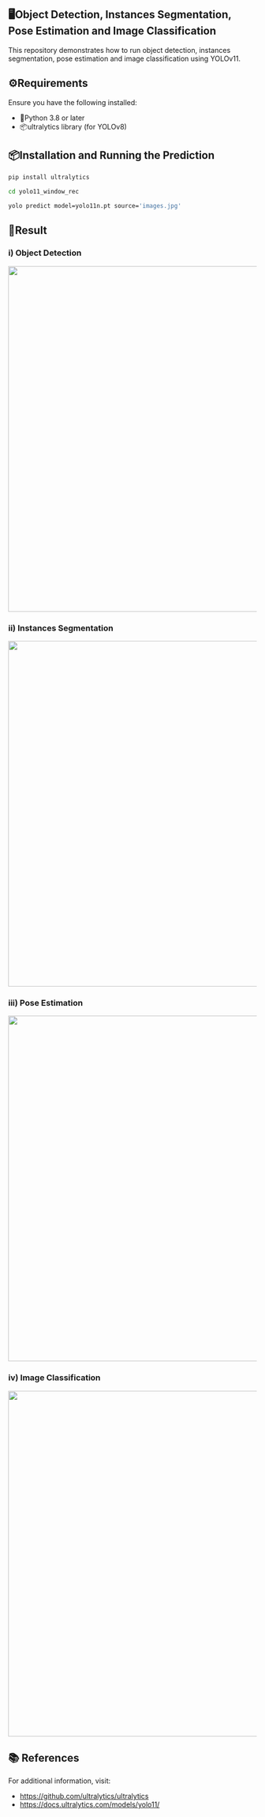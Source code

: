 ## 🖥️Object Detection, Instances Segmentation, Pose Estimation and Image Classification

This repository demonstrates how to run object detection, instances segmentation, pose estimation and image classification using YOLOv11.

## ⚙️Requirements

Ensure you have the following installed:

- 🐍Python 3.8 or later
- 📦ultralytics library (for YOLOv8)

## 📦Installation and Running the Prediction

```bash
pip install ultralytics
```
```bash
cd yolo11_window_rec
```

```bash
yolo predict model=yolo11n.pt source='images.jpg'
```

## 🎥Result

### i) Object Detection
<img src="https://github.com/user-attachments/assets/bb898df7-f83d-4aaa-bbd8-cebeaf717ddc" width="700">

### ii) Instances Segmentation
<img src="https://github.com/user-attachments/assets/b3e12304-1f72-4a08-b333-2e926d7be498" width="700">

### iii) Pose Estimation
<img src="https://github.com/user-attachments/assets/02812347-0521-4c26-9d15-cd9f00fce602" width="700">

### iv) Image Classification
<img src="https://github.com/user-attachments/assets/7180681d-b056-430d-8853-2861dad404a8" width="700">

## 📚 References

For additional information, visit: 
- https://github.com/ultralytics/ultralytics
- https://docs.ultralytics.com/models/yolo11/
